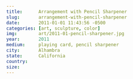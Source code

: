 ```yaml
---
title:  	Arrangement with Pencil Sharpener
slug:		arrangement-with-pencil-sharpener
date:   	2011-01-01 11:43:56 -0500
categories: [art, sculpture, color]
img:		art/2011-01-pencil-sharpener.jpg
year:		2011
medium:		playing card, pencil sharpener
city:		Alhambra
state:		California
country:
size:
---
```

